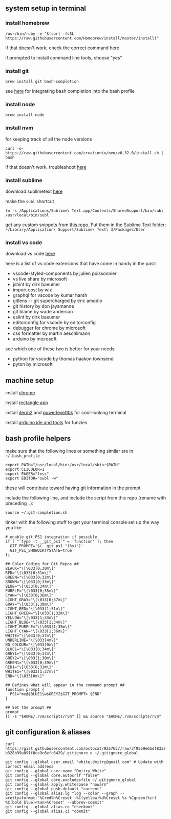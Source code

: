## system setup in terminal

### install homebrew

`/usr/bin/ruby -e "$(curl -fsSL https://raw.githubusercontent.com/Homebrew/install/master/install)"`

if that doesn't work, check the correct command [here](http://brew.sh/)

if prompted to install command line tools, choose "yes"

### install git

`brew install git bash-completion`

see [here](https://github.com/bobthecow/git-flow-completion/wiki/Install-Bash-git-completion) for integrating bash completion into the bash profile

### install node

`brew install node`

### install nvm

for keeping track of all the node versions

`curl -o- https://raw.githubusercontent.com/creationix/nvm/v0.32.0/install.sh | bash`

if that doesn't work, troubleshoot [here](http://nvm.sh)

### install sublime

download sublimetext [here](https://www.sublimetext.com/3)

make the `subl` shortcut

`ln -s /Applications/Sublime\ Text.app/Contents/SharedSupport/bin/subl /usr/local/bin/subl`

get any custom snippets from [this repo](./Sublime_Text_Snippets/).  Put them in the Sublime Text folder: `~/Library/Application\ Support/Sublime\ Text\ 3/Packages/User`

### install vs code

download vs code [here](https://code.visualstudio.com/download)

here is a list of vs code extensions that have come in handy in the past:

* vscode-styled-components by julien poissonnier
* vs live share by microsoft
* jshint by dirk baeumer
* import cost by wix
* graphql for vscode by kumar harsh
* gitlens -- git supercharged by eric amodio
* git history by don jayamanne
* git blame by wade anderson
* eslint by dirk baeumer
* editorconfig for vscode by editorconfig
* debugger for chrome by microsoft
* css formatter by martin aeschlimann
* arduino by microsoft

see which one of these two is better for your needs:
* python for vscode by thomas haakon townsend
* pyton by microsoft

## machine setup

install [chrome](https://www.google.com/chrome/)

install [rectangle app](https://rectangleapp.com/)

install [iterm2](https://iterm2.com/downloads.html) and [powerlevel10k](https://github.com/romkatv/powerlevel10k#get-started) for cool-looking terminal

install [arduino ide and tools](https://www.arduino.cc/en/Main/Software) for funzies

## bash profile helpers

make sure that the following lines or something similar are in `~/.bash_profile`

```
export PATH="/usr/local/bin:/usr/local/sbin:$PATH"
export CLICOLOR=1
export PAGER="less"
export EDITOR="subl -w"
```

these will contribute toward having git information in the prompt

include the following line, and include the script from this repo (rename with preceding `.`):

```
source ~/.git-completion.sh
```

tinker with the following stuff to get your terminal console set up the way you like

```
# enable git PS1 integration if possible
if [ "`type -t __git_ps1`" = 'function' ]; then
  GIT_PROMPT='$(__git_ps1 "(%s)")'
  GIT_PS1_SHOWDIRTYSTATE=true
fi

## Color Coding for Git Repos ##
BLACK="\[\033[0;30m\]"
RED="\[\033[0;31m\]"
GREEN="\[\033[0;32m\]"
BROWN="\[\033[0;33m\]"
BLUE="\[\033[0;34m\]"
PURPLE="\[\033[0;35m\]"
CYAN="\[\033[0;36m\]"
LIGHT_GRAY="\[\033[0;37m\]"
GRAY="\[\033[1;30m\]"
LIGHT_RED="\[\033[1;31m\]"
LIGHT_GREEN="\[\033[1;32m\]"
YELLOW="\[\033[1;33m\]"
LIGHT_BLUE="\[\033[1;34m\]"
LIGHT_PURPLE="\[\033[1;35m\]"
LIGHT_CYAN="\[\033[1;36m\]"
WHITE="\[\033[0;37m\]"
UNDERLINE="\[\033[4m\]"
NO_COLOUR="\[\033[0m\]"
BLUE1="\[\033[0;34m\]"
GREY1="\[\033[0;37m\]"
GREY2="\[\033[1;30m\]"
GREEN1="\[\033[0;39m\]"
RED1="\[\033[0;31m\]"
WHITE1="\[\033[1;37m\]"
END="\[\033[0m\]"

## Defines what will appear in the command prompt ##
function prompt {
  PS1="me@$BLUE1\w$GREY2$GIT_PROMPT> $END"
}

## Set the prompt ##
prompt
[[ -s "$HOME/.rvm/scripts/rvm" ]] && source "$HOME/.rvm/scripts/rvm"
```

## git configuration & aliases

`curl https://gist.githubusercontent.com/octocat/9257657/raw/3f9569e65df83a7b328b39a091f0ce9c6efc6429/.gitignore > ~/.gitignore_global`

```
git config --global user.email "white.dmitry@gmail.com" # Update with correct email address
git config --global user.name "Dmitry White"
git config --global core.autocrlf "false"
git config --global core.excludesfile ~/.gitignore_global
git config --global apply.whitespace "nowarn"
git config --global push.default "current"
git config --global alias.lg "log --color --graph --pretty=format:'%Cred%h%Creset -%C(yellow)%d%Creset %s %Cgreen(%cr) %C(bold blue)<%an>%Creset' --abbrev-commit"
git config --global alias.co "checkout"
git config --global alias.ci "commit"
```
